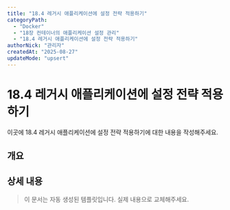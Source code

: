 ```yaml
---
title: "18.4 레거시 애플리케이션에 설정 전략 적용하기"
categoryPath:
  - "Docker"
  - "18장 컨테이너의 애플리케이션 설정 관리"
  - "18.4 레거시 애플리케이션에 설정 전략 적용하기"
authorNick: "관리자"
createdAt: "2025-08-27"
updateMode: "upsert"
---
```


# 18.4 레거시 애플리케이션에 설정 전략 적용하기

이곳에 18.4 레거시 애플리케이션에 설정 전략 적용하기에 대한 내용을 작성해주세요.

## 개요

<!-- 내용을 작성해주세요 -->

## 상세 내용

<!-- 내용을 작성해주세요 -->

> 이 문서는 자동 생성된 템플릿입니다. 실제 내용으로 교체해주세요.
